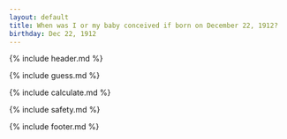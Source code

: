 ```yaml
---
layout: default
title: When was I or my baby conceived if born on December 22, 1912?
birthday: Dec 22, 1912
---
```


{% include header.md %}

{% include guess.md %}

{% include calculate.md %}

{% include safety.md %}

{% include footer.md %}



